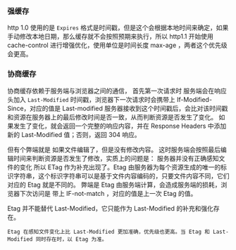 ### 强缓存

http 1.0 使用的是 `Expires` 格式是时间戳，但是这个会根据本地时间来确定，如果手动修改本地日期，那么缓存就不会按照预期来执行，所以 http1.1 开始使用 cache-control 进行增强优化，使用单位是时间长度 max-age ，两者这个优先级会更高。

### 协商缓存

协商缓存依赖于服务端与浏览器之间的通信， 首先第一次请求时 服务端会在响应头加入 `Last-Modified` 时间戳，浏览器下一次请求时会携带上 If-Modified-Since，对应的值是 Last-modified 服务器接收到这个时间戳后，会比对该时间戳和资源在服务器上的最后修改时间是否一致，从而判断资源是否发生了变化。 如果发生了变化，就会返回一个完整的响应内容，并在 Response Headers 中添加新的 Last-Modified 值；否则，返回 304 响应。

但有个弊端就是 如果文件编辑了，但是没有修改内容。 这时服务端会按照最后编辑时间来判断资源是否发生了修改，实质上的问题是： 服务器并没有正确感知文件的变化    所以 ETag 作为补充出现了。Etag 由服务器为每个资源生成的唯一的标识字符串，这个标识字符串可以是基于文件内容编码的，只要文件内容不同，它们对应的 Etag 就是不同的。 弊端是 Etag 由服务端计算，会造成服务端的损耗，浏览器下次访问是 带上 IF-not-match ，对应的值是上一次 Etag 的值。 

Etag 并不能替代 Last-Modified，它只能作为 Last-Modified 的补充和强化存在。 

`Etag 在感知文件变化上比 Last-Modified 更加准确，优先级也更高。当 Etag 和 Last-Modified 同时存在时，以 Etag 为准。`